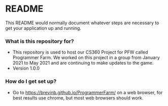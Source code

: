 # README #

This README would normally document whatever steps are necessary to get your application up and running.

### What is this repository for? ###

* This repository is used to host our CS360 Project for PFW called Programmer Farm. We worked on this project in a group from January 2021 to May 2021 and are   continuing to make updates to the game.
* Version 1.0.0

### How do I get set up? ###

* Go to https://brevinb.github.io/ProgrammerFarm/ on a web browser, for best results use chrome, but most web browsers should work. 



